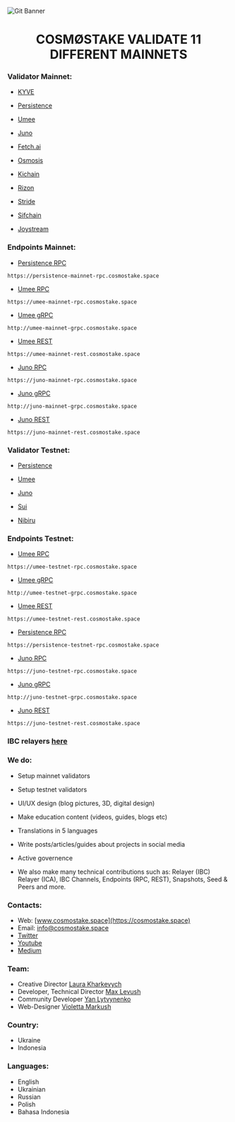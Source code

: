 ![Git Banner](https://user-images.githubusercontent.com/123416278/224935686-e174f738-e014-472a-a2b7-98fb6d7629fd.png)


## <h1 align="center"> COSMØSTAKE VALIDATE 11 DIFFERENT MAINNETS </a> 


### Validator Mainnet:

- [KYVE](https://www.mintscan.io/kyve/validators/kyvevaloper1rauqk7v8lyg4xc8l0scp85lf9rrpr46zmjn47u)

- [Persistence](https://www.mintscan.io/persistence/validators/persistencevaloper1qz6xsskhyyd6mrqns2e3empull7el0gqp5dkru)

- [Umee](https://www.mintscan.io/umee/validators/umeevaloper14w25sj0y6r8xfvh4jpek4qtqqwpx9flwnhsu90)

- [Juno](https://www.mintscan.io/juno/validators/junovaloper1fsa7hy2qgq8xnfpnendmch3v8035529g3cwcms)

- [Fetch.ai](https://www.mintscan.io/fetchai/validators/fetchvaloper1upsnujmqcceexscnpyk85dvpdjy8w45h7p5ca8)

- [Osmosis](https://www.mintscan.io/osmosis/validators/osmovaloper183psjr4y05kwtpfew073q6hm84xdhp9tcn8ne7)

- [Kichain](https://www.mintscan.io/ki-chain/validators/kivaloper1tws9ll7fmkj3tv84tamczx2llv57hrlr7vu06f)

- [Rizon](https://www.mintscan.io/rizon/validators/rizonvaloper1tg6qsuvpkcr3vxkq4z56xnhyqypkjux2krwqgd)

- [Stride](https://www.mintscan.io/stride/validators/stridevaloper1ykcp0qvdyvv78vkjsz6zx4hh90g9rxmhegjd3w)

- [Sifchain](https://www.mintscan.io/sifchain/validators/sifvaloper1k89razs48taq2xsjhpq8h6htm4jfyxvalwj7jj)

- [Joystream](https://polkadot.js.org/apps/?rpc=wss%3A%2F%2Frpc.joystream.org%3A9944#/staking)

### Endpoints Mainnet:

- [Persistence RPC](https://persistence-mainnet-rpc.cosmostake.space)
```console
https://persistence-mainnet-rpc.cosmostake.space
```

- [Umee RPC](https://umee-mainnet-rpc.cosmostake.space/)
```console
https://umee-mainnet-rpc.cosmostake.space
```
- [Umee gRPC](http://umee-mainnet-grpc.cosmostake.space/)
```console
http://umee-mainnet-grpc.cosmostake.space
```
- [Umee REST](https://umee-mainnet-rest.cosmostake.space/)
```console
https://umee-mainnet-rest.cosmostake.space
```

- [Juno RPC](https://juno-mainnet-rpc.cosmostake.space/)
```console
https://juno-mainnet-rpc.cosmostake.space
```
- [Juno gRPC](http://juno-mainnet-grpc.cosmostake.space/)
```console
http://juno-mainnet-grpc.cosmostake.space
```
- [Juno REST](https://juno-mainnet-rest.cosmostake.space/)
```console
https://juno-mainnet-rest.cosmostake.space
```

### Validator Testnet:

- [Persistence](https://testnet.mintscan.io/persistence-testnet/validators/persistencevaloper16af2kgt0q2v9ks38pe4chlxk7hjqqykzy4q9gv)

- [Umee](https://explorer.network.umee.cc/canon-2/staking/umeevaloper1c6vtj9gejmc3twvwme0hy40hfshe0p8qy9aghs)

- [Juno](https://testnet.mintscan.io/juno-testnet/validators/junovaloper12mclkvsuu5v5lxkrv3suzddc653elhgc5nahrf)

- [Sui](https://explorer.devnet.sui.io)

- [Nibiru](https://nibiru.explorers.guru/validator/nibivaloper1sep4dyhsefef2lwvv46l3enqz0rt8du453yc8u)

### Endpoints Testnet:

- [Umee RPC](https://umee-testnet-rpc.cosmostake.space)
```console
https://umee-testnet-rpc.cosmostake.space 
```

- [Umee gRPC](http://umee-testnet-grpc.cosmostake.space)
```console
http://umee-testnet-grpc.cosmostake.space 
```

- [Umee REST](https://umee-testnet-rest.cosmostake.space)
```console
https://umee-testnet-rest.cosmostake.space 
```

- [Persistence RPC](https://persistence-testnet-rpc.cosmostake.space/)
```console
https://persistence-testnet-rpc.cosmostake.space
```

- [Juno RPC](https://juno-testnet-rpc.cosmostake.space)
```console
https://juno-testnet-rpc.cosmostake.space
```

- [Juno gRPC](http://juno-testnet-grpc.cosmostake.space)
```console
http://juno-testnet-grpc.cosmostake.space
```

- [Juno REST](https://juno-testnet-rest.cosmostake.space)
```console
https://juno-testnet-rest.cosmostake.space
```

### IBC relayers [here](https://github.com/cosmostake/ibc-relayers)
### We do:

- Setup mainnet validators
- Setup testnet validators
- UI/UX design (blog pictures, 3D, digital design)
- Make education content (videos, guides, blogs etc) 
- Translations in 5 languages
- Write posts/articles/guides about projects in social media
- Active governence  

- We also make many technical contributions such as: Relayer (IBC) Relayer (ICA), IBC Channels, Endpoints (RPC, REST), Snapshots, Seed & Peers and more.

### Contacts:

- Web: [www.cosmostake.space](https://cosmostake.space)
- Email: info@cosmostake.space
- [Twitter](https://twitter.com/COSM0STAKE)
- [Youtube](https://www.youtube.com/channel/UC5VKIMlsGmlBgQESGPfYmEQ)
- [Medium](https://medium.com/@cosmostake)

### Team:

- Creative Director [Laura Kharkevych](https://github.com/LauraKhar)
- Developer, Technical Director [Max Levush](https://github.com/maxlevush-COINSIDE)
- Community Developer [Yan Lytvynenko](https://github.com/ZAZIK3)
- Web-Designer [Violetta Markush](https://github.com/vilolaa)

### Country:

- Ukraine
- Indonesia

### Languages:

- English
- Ukrainian
- Russian
- Polish
- Bahasa Indonesia
